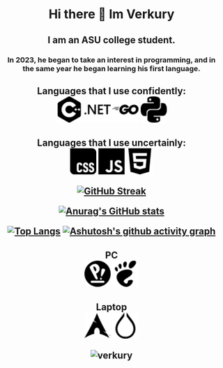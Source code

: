 <h1 align="center"> Hi there 👋 Im Verkury
<h2 align="center"> I am an ASU college student.
<h3 align="center"> In 2023, he began to take an interest in programming, and in the same year he began learning his first language.
<h2 align="center"> Languages that I use confidently:
<div align="centr">
        <img src="imgs/cplusplus.svg" width="60" height="60">
        <img src="imgs/dotnet.svg" width="60" height="60">
        <img src="imgs/go.svg" width="60" height="60">
        <img src="imgs/python.svg" width="60" height="60">
</div>
<h2 align="center"> Languages that I use uncertainly:
<div align="centr">
        <img src="imgs/css.svg" width="60" height="60">
        <img src="imgs/javascript.svg" width="60" height="60">
        <img src="imgs/html5.svg" width="60" height="60">
</div>

<div>

[![GitHub Streak](https://github-readme-streak-stats.herokuapp.com/?user=verkury&theme=dark)](https://git.io/streak-stats)
</div>

<div>

[![Anurag's GitHub stats](https://github-readme-stats.vercel.app/api?username=verkury&theme=dark)](https://github.com/anuraghazra/github-readme-stats)
</div>

[![Top Langs](https://github-readme-stats.vercel.app/api/top-langs/?username=verkury&theme=dark)](https://github.com/anuraghazra/github-readme-stats)
[![Ashutosh's github activity graph](https://github-readme-activity-graph.vercel.app/graph?username=verkury&theme=react-dark)](https://github.com/ashutosh00710/github-readme-activity-graph)

<h2 align="center"> PC
<div align="sentr">
    <img src="imgs/popos.svg" width="60" height="60">
    <img src="imgs/gnome.svg" width="60" height="60">
</div>
<h2 align="center"> Laptop
<div align="sentr">
    <img src="imgs/archlinux.svg" width="60" height="60">
    <img src="imgs/hyprland.svg" width="60" height="60">
</div>

<p align="center">
  <img src="https://komarev.com/ghpvc/?username=verkury&label=Profile%20views&color=0e75b6&style=flat" alt="verkury" />
</p>
